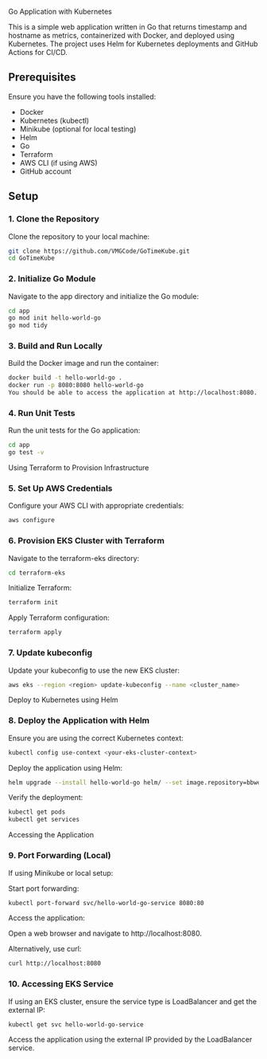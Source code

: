 Go Application with Kubernetes

This is a simple  web application written in Go that returns timestamp and hostname as metrics, containerized with Docker, and deployed using Kubernetes. The project uses Helm for Kubernetes deployments and GitHub Actions for CI/CD.

## Prerequisites

Ensure you have the following tools installed:

- Docker
- Kubernetes (kubectl)
- Minikube (optional for local testing)
- Helm
- Go
- Terraform
- AWS CLI (if using AWS)
- GitHub account

## Setup

### 1. Clone the Repository

Clone the repository to your local machine:

```sh
git clone https://github.com/VMGCode/GoTimeKube.git
cd GoTimeKube
```
### 2. Initialize Go Module
Navigate to the app directory and initialize the Go module:

```sh
cd app
go mod init hello-world-go
go mod tidy
```
### 3. Build and Run Locally

Build the Docker image and run the container:

```sh
docker build -t hello-world-go .
docker run -p 8080:8080 hello-world-go
You should be able to access the application at http://localhost:8080.
```
### 4. Run Unit Tests
Run the unit tests for the Go application:

```sh
cd app
go test -v
```
Using Terraform to Provision Infrastructure

### 5. Set Up AWS Credentials
Configure your AWS CLI with appropriate credentials:

```sh
aws configure
```
### 6. Provision EKS Cluster with Terraform
Navigate to the terraform-eks directory:

```sh
cd terraform-eks
```

Initialize Terraform:

```sh
terraform init
```
Apply Terraform configuration:

```sh
terraform apply
```

### 7. Update kubeconfig
Update your kubeconfig to use the new EKS cluster:

```sh
aws eks --region <region> update-kubeconfig --name <cluster_name>
```

Deploy to Kubernetes using Helm

### 8. Deploy the Application with Helm
Ensure you are using the correct Kubernetes context:

```sh
kubectl config use-context <your-eks-cluster-context>
```
Deploy the application using Helm:

```sh
helm upgrade --install hello-world-go helm/ --set image.repository=bbweareark/hello-world-go --set image.tag=latest
```
Verify the deployment:

```sh
kubectl get pods
kubectl get services
```
Accessing the Application

### 9. Port Forwarding (Local)
If using Minikube or local setup:

Start port forwarding:

```sh
kubectl port-forward svc/hello-world-go-service 8080:80
```
Access the application:

Open a web browser and navigate to http://localhost:8080.

Alternatively, use curl:

```sh
curl http://localhost:8080
```
### 10. Accessing EKS Service

If using an EKS cluster, ensure the service type is LoadBalancer and get the external IP:

```sh
kubectl get svc hello-world-go-service
```
Access the application using the external IP provided by the LoadBalancer service.